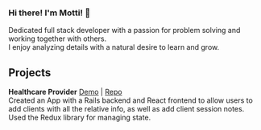 ### Hi there! I'm Motti! 👋

Dedicated full stack developer with a passion for problem solving and working together with others. 
<br>
I enjoy analyzing details with a natural desire to learn and grow.

## Projects
**Healthcare Provider** [Demo](https://youtu.be/3Jy239mGayw) | [Repo](https://github.com/Motti789/healthcare_provider)
<br>
Created an App with a Rails backend and React frontend to allow users to add clients with all the relative info, as well as add client session notes. Used the Redux library for managing state.





<!--
**Motti789/Motti789** is a ✨ _special_ ✨ repository because its `README.md` (this file) appears on your GitHub profile.

Here are some ideas to get you started:

- 🔭 I’m currently working on ...
- 🌱 I’m currently learning ...
- 👯 I’m looking to collaborate on ...
- 🤔 I’m looking for help with ...
- 💬 Ask me about ...
- 📫 How to reach me: ...
- 😄 Pronouns: ...
- ⚡ Fun fact: ...
-->
